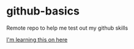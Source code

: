 # github-basics
Remote repo to help me test out my github skills


[I'm learning this on here](http://www.lynda.com)
